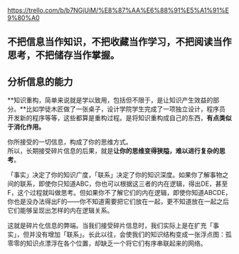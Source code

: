 
https://trello.com/b/b7NGjUiM/%E8%87%AA%E6%88%91%E5%A1%91%E9%80%A0
## 不把信息当作知识，不把收藏当作学习，不把阅读当作思考，不把储存当作掌握。

## 分析信息的能力



**知识重构，简单来说就是学以致用，包括但不限于，是让知识产生效益的部分。**比如学徒木匠做了一张桌子，设计学院学生完成了一项独立设计，程序员开发新的程序等等，这些都算是重构过程。是将知识重构成自己的东西，**有点类似于消化作用。**


你所接受的一切信息，构成了你的思维方式。   
所以，长期接受碎片信息的后果，就是**让你的思维变得狭隘，难以进行复杂的思考**。 

「事实」决定了你的知识广度，「联系」决定了你的知识深度。如果你了解事物之间的联系，即使你只知道ABC，你也可以根据这三者的内在逻辑，得出DE，甚至F，这个过程就叫做思考。但如果你不了解它们的内在逻辑，即使你知道ABCDE，你也是没办法得出F的——你不知道需要把它们放在一起，更不知道放在一起之后它们能够呈现出怎样的内在逻辑关系。

这就是碎片化信息的弊端。当我们接受碎片信息时，我们实际上是在扩充「事实」，但并没有增加「联系」。长此以往，会使我们的知识结构变成一张浮点图：孤零零的知识点漂浮在各个位置，却缺乏一个将它们有序串联起来的网络。


